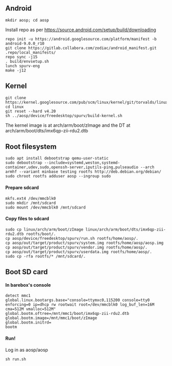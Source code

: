 ## Android

    mkdir aosp; cd aosp

Install repo as per https://source.android.com/setup/build/downloading

    repo init -u https://android.googlesource.com/platform/manifest -b android-9.0.0_r10
    git clone https://gitlab.collabora.com/zodiac/android_manifest.git .repo/local_manifests/
    repo sync -j15
    . build/envsetup.sh
    lunch spurv-eng
    make -j12

## Kernel

    git clone https://kernel.googlesource.com/pub/scm/linux/kernel/git/torvalds/linux
    cd linux
    git reset --hard v4.20
    sh ../aosp/device/freedesktop/spurv/build-kernel.sh

The kernel image is at arch/arm/boot/zImage and the DT at arch/arm/boot/dts/imx6qp-zii-rdu2.dtb

## Root filesystem

    sudo apt install debootstrap qemu-user-static
    sudo debootstrap --include=systemd,weston,systemd-container,udev,sudo,openssh-server,iputils-ping,pulseaudio --arch armhf --variant minbase testing rootfs http://deb.debian.org/debian/
    sudo chroot rootfs adduser aosp --ingroup sudo
    
#### Prepare sdcard

    mkfs.ext4 /dev/mmcblk0
    sudo mkdir /mnt/sdcard
    sudo mount /dev/mmcblk0 /mnt/sdcard

#### Copy files to sdcard

    sudo cp linux/arch/arm/boot/zImage linux/arch/arm/boot/dts/imx6qp-zii-rdu2.dtb rootfs/boot/.
    cp aosp/device/freedesktop/spurv/run.sh rootfs/home/aosp/.
    cp aosp/out/target/product/spurv/system.img rootfs/home/aosp/aosp.img
    cp aosp/out/target/product/spurv/vendor.img rootfs/home/aosp/.
    cp aosp/out/target/product/spurv/userdata.img rootfs/home/aosp/.
    sudo cp -rfa rootfs/* /mnt/sdcard/.


## Boot SD card

#### In barebox's console

    detect mmc1
    global.linux.bootargs.base="console=ttymxc0,115200 console=tty0 enforcing=0 ip=dhcp rw rootwait root=/dev/mmcblk0 log_buf_len=16M cma=512M vmalloc=512M" 
    global.bootm.oftree=/mnt/mmc1/boot/imx6qp-zii-rdu2.dtb
    global.bootm.image=/mnt/mmc1/boot/zImage
    global.bootm.initrd=
    bootm

#### Run!

Log in as aosp/aosp

    sh run.sh
